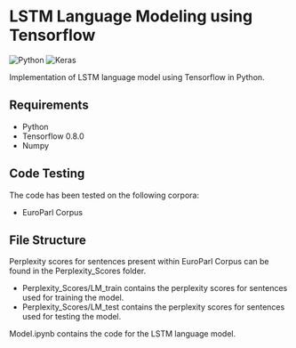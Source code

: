 # LSTM Language Modeling using Tensorflow
![Python](https://img.shields.io/badge/python-3670A0?style=for-the-badge&logo=python&logoColor=ffdd54)
![Keras](https://img.shields.io/badge/Keras-%23D00000.svg?style=for-the-badge&logo=Keras&logoColor=white)


Implementation of LSTM language model using Tensorflow in Python. 

## Requirements

* Python
* Tensorflow 0.8.0
* Numpy

## Code Testing

The code has been tested on the following corpora:
- EuroParl Corpus

## File Structure 

Perplexity scores for sentences present within EuroParl Corpus can be found in the Perplexity_Scores folder.

- Perplexity_Scores/LM_train contains the perplexity scores for sentences used for training the model.
- Perplexity_Scores/LM_test contains the perplexity scores for sentences used for testing the model.

Model.ipynb contains the code for the LSTM language model.






